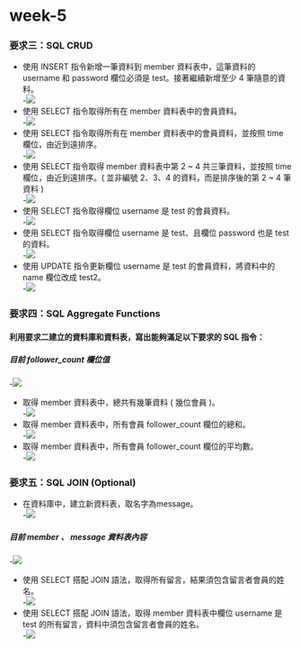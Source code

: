 # week-5

### 要求三：SQL CRUD

* 使用 INSERT 指令新增一筆資料到 member 資料表中，這筆資料的 username 和 password 欄位必須是 test。接著繼續新增至少 4 筆隨意的資料。<br>
  -![](https://github.com/Celeste17/week-5/blob/main/week5%20mysql%E6%88%AA%E5%9C%96/3-1.png) <br>
* 使用 SELECT 指令取得所有在 member 資料表中的會員資料。<br>
  -![](https://github.com/Celeste17/week-5/blob/main/week5%20mysql%E6%88%AA%E5%9C%96/3-2.png)<br>
* 使用 SELECT 指令取得所有在 member 資料表中的會員資料，並按照 time 欄位，由近到遠排序。<br>
  -![](https://github.com/Celeste17/week-5/blob/main/week5%20mysql%E6%88%AA%E5%9C%96/3-3.png)<br>
* 使用 SELECT 指令取得 member 資料表中第 2 ~ 4 共三筆資料，並按照 time 欄位，由近到遠排序。( 並非編號 2、3、4 的資料，而是排序後的第 2 ~ 4 筆資料 )<br>
  -![](https://github.com/Celeste17/week-5/blob/main/week5%20mysql%E6%88%AA%E5%9C%96/3-4.png)<br>
* 使用 SELECT 指令取得欄位 username 是 test 的會員資料。<br>
  -![](https://github.com/Celeste17/week-5/blob/main/week5%20mysql%E6%88%AA%E5%9C%96/3-5.png)<br>
* 使用 SELECT 指令取得欄位 username 是 test、且欄位 password 也是 test 的資料。<br>
  -![](https://github.com/Celeste17/week-5/blob/main/week5%20mysql%E6%88%AA%E5%9C%96/3-6.png)<br>
* 使用 UPDATE 指令更新欄位 username 是 test 的會員資料，將資料中的 name 欄位改成 test2。<br>
  -![](https://github.com/Celeste17/week-5/blob/main/week5%20mysql%E6%88%AA%E5%9C%96/3-7.png)<br>


### 要求四：SQL Aggregate Functions
#### 利用要求二建立的資料庫和資料表，寫出能夠滿足以下要求的 SQL 指令：<br>
##### 目前 follower_count 欄位值
  -![](https://github.com/Celeste17/week-5/blob/main/week5%20mysql%E6%88%AA%E5%9C%96/4-0.png)
* 取得 member 資料表中，總共有幾筆資料 ( 幾位會員 )。<br>
  -![](https://github.com/Celeste17/week-5/blob/main/week5%20mysql%E6%88%AA%E5%9C%96/4-1.png)
* 取得 member 資料表中，所有會員 follower_count 欄位的總和。<br>
  -![](https://github.com/Celeste17/week-5/blob/main/week5%20mysql%E6%88%AA%E5%9C%96/4-2.png)
* 取得 member 資料表中，所有會員 follower_count 欄位的平均數。<br>
  -![](https://github.com/Celeste17/week-5/blob/main/week5%20mysql%E6%88%AA%E5%9C%96/4-3.png)


### 要求五：SQL JOIN (Optional)
* 在資料庫中，建立新資料表，取名字為message。<br>
  -![](https://github.com/Celeste17/week-5/blob/main/week5%20mysql%E6%88%AA%E5%9C%96/5-1.png) <br>
##### 目前 member 、 message 資料表內容
  -![](https://github.com/Celeste17/week-5/blob/main/week5%20mysql%E6%88%AA%E5%9C%96/5-2.0.png)
* 使用 SELECT 搭配 JOIN 語法，取得所有留言，結果須包含留言者會員的姓名。<br>
  -![](https://github.com/Celeste17/week-5/blob/main/week5%20mysql%E6%88%AA%E5%9C%96/5-2.png)
* 使用 SELECT 搭配 JOIN 語法，取得 member 資料表中欄位 username 是 test 的所有留言，資料中須包含留言者會員的姓名。<br>
  -![](https://github.com/Celeste17/week-5/blob/main/week5%20mysql%E6%88%AA%E5%9C%96/5-3.png)
  
